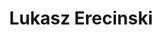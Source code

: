 ---
avatar: /images/people/lukaszerecinski.jpg
avatar_small: /images/people/lukaszerecinski_small.jpg
bio: Community Manager with Pine64
homepage: null
instagram: null
linkedin: null
title: Lukasz Erecinski
twitter: https://twitter.com/lukaszerecinsk1
type: guest
username: lukaszerecinski
youtube: null
---